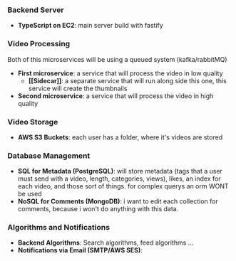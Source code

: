 ### Backend Server

- **TypeScript on EC2**: main server build with fastify 
### Video Processing

Both of this microservices will be using a queued system (kafka/rabbitMQ) 
- **First microservice**: a service that will process the video in low quality
	- **[[Sidecar]]**: a separate service that will run along side this one, this service will create the thumbnails 
- **Second microservice**: a service that will process the video in high quality
### Video Storage

- **AWS S3 Buckets**: each user has a folder, where it's videos are stored
### Database Management

- **SQL for Metadata (PostgreSQL)**: will store metadata (tags that a user must send with a video, length, categories, views), likes, an index for each video, and those sort of things. for complex querys an orm WONT be used 
- **NoSQL for Comments (MongoDB)**: i want to edit each collection for comments, because i won't do anything with this data.
### Algorithms and Notifications

- **Backend Algorithms**: Search algorithms, feed algorithms ...
- **Notifications via Email (SMTP/AWS SES)**: